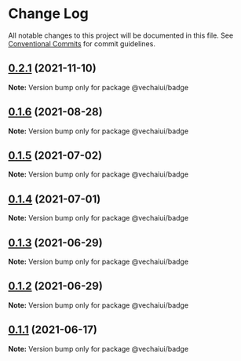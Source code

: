 # Change Log

All notable changes to this project will be documented in this file.
See [Conventional Commits](https://conventionalcommits.org) for commit guidelines.

## [0.2.1](https://github.com/vechai/vechaiui/compare/@vechaiui/badge@0.1.6...@vechaiui/badge@0.2.1) (2021-11-10)

**Note:** Version bump only for package @vechaiui/badge





## [0.1.6](https://github.com/vechai/vechaiui/compare/@vechaiui/badge@0.1.5...@vechaiui/badge@0.1.6) (2021-08-28)

**Note:** Version bump only for package @vechaiui/badge





## [0.1.5](https://github.com/vechai/vechaiui/compare/@vechaiui/badge@0.1.4...@vechaiui/badge@0.1.5) (2021-07-02)

**Note:** Version bump only for package @vechaiui/badge





## [0.1.4](https://github.com/vechai/vechaiui/compare/@vechaiui/badge@0.1.3...@vechaiui/badge@0.1.4) (2021-07-01)

**Note:** Version bump only for package @vechaiui/badge





## [0.1.3](https://github.com/vechai/vechaiui/compare/@vechaiui/badge@0.1.2...@vechaiui/badge@0.1.3) (2021-06-29)

**Note:** Version bump only for package @vechaiui/badge





## [0.1.2](https://github.com/vechai/vechaiui/compare/@vechaiui/badge@0.1.1...@vechaiui/badge@0.1.2) (2021-06-29)

**Note:** Version bump only for package @vechaiui/badge





## [0.1.1](https://github.com/vechai/vechaiui/compare/@vechaiui/badge@0.1.0...@vechaiui/badge@0.1.1) (2021-06-17)

**Note:** Version bump only for package @vechaiui/badge
